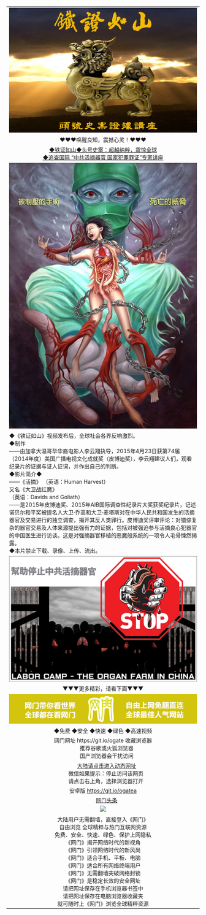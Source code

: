 <table>
  <tr>
    <td align=center><img src="https://raw.githubusercontent.com/wnel2017/ku/master/%E9%93%81%E8%AF%81%E5%A6%82%E5%B1%B1.jpg" /></td>
  </tr>
  <tr> 
   <td align=center>
       ❤❤❤唤醒良知，震撼心灵！❤❤❤<br/>
  </tr>
  <tr>
      <td align=center>
 <a href="https://s3.ap-south-1.amazonaws.com/ogatem/oGate.htm?2EC%2FZCGJ&current=2:1&from=wnel">◆铁证如山◆头号史案：超越纳粹，震惊全球</a> <br/>
 <a href="https://s3.ap-south-1.amazonaws.com/ogatem/oGate.htm?c816787&from=wnel">◆追查国际 “中共活摘器官 国家犯罪罪证”专家讲座</a> <br/>
   </tr>
  <tr>
    <td align=center><img src="https://raw.githubusercontent.com/wnel2017/ku/master/%E5%A4%A7%E5%8D%AB%E6%88%98%E7%BA%A2%E9%AD%941.jpg" /></td>
   </tr>
  <tr>
  <td align=left>
◆《铁证如山》视频发布后，全球社会各界反响激烈。<br/>
◆制作<br/>
——由加拿大温哥华华裔电影人李云翔执导，2015年4月23日获第74届（2014年度）美国广播电视文化成就奖（皮博迪奖），李云翔建议人们，观看纪录片的证据与证人证词，并作出自己的判断。<br/>
◆影片简介◆<br/>
——《活摘》 （英语：Human Harvest）<br/>
又名《大卫战红魔》<br/>
（英语：Davids and Goliath）<br/>
——是2015年皮博迪奖、2015年AIB国际调查性纪录片大奖获奖纪录片，记述诺贝尔和平奖被提名人大卫·乔高和大卫·麦塔斯对在中华人民共和国发生的活摘器官及交易进行的独立调查，揭开其反人类罪行。皮博迪奖评审评论：对错综复杂的器官交易及人体来源提出强有力的证据，包括对被强迫参与活摘良心犯器官的中国医生进行访谈。这是对强摘器官移植的恶魔般系统的一项令人毛骨悚然揭露。<br/>
◆本片禁止下载、录像、上传、流出。<br/>
  </tr>
  <tr>
    <td align=center><img src="https://raw.githubusercontent.com/wnel2017/ku/master/%E6%B4%BB%E6%91%982.jpg" /></td>
   </tr>
  <tr>
  <tr><td align=center>▼▼▼更多精彩，请看下面▼▼▼<br/>
  </tr>
  <tr>
    <td align=center><img src="https://raw.githubusercontent.com/wnel2017/ku/master/ogate3.jpg" /></td>
  </tr>
  <tr>
   <td align=center>◆免费  ◆安全  ◆快速  ◆绿色  ◆高速视频<br/>
       </td>
  </tr>
  <tr>
   <td align=center>网门网址 https://git.io/ogate 收藏浏览器<br/>
      推荐谷歌或火狐浏览器<br/>
      国产浏览器会干扰访问<br/>
    </td>
  </tr>
  <tr>
    <td align=center>
      <a href="https://s3.ap-south-1.amazonaws.com/ogatem/oGate.htm?from=wnel">大陆请点击进入动态网址</a><br/>
      微信如果提示：停止访问该网页<br/>
      请点击右上角，选择浏览器打开<br/>
    </td>
  </tr>
  <tr>
      <td align=center>
      安卓版 <a href="https://raw.githubusercontent.com/ogate/up/master/ogate.apk?og">https://git.io/ogatea</a><br/>
  </tr>
  <tr>
    <td align=center>
      <a target="_blank" href="https://s3.ap-south-1.amazonaws.com/ogatem/oGate.htm?ogNews&from=wnel">网门头条</a><br/>
    </td>
  </tr>
  <tr>
    <td align=center><img src="https://cloud.githubusercontent.com/assets/11880933/15631437/70d0a74e-259d-11e6-946f-6237b4b657bd.jpg"/></td>
  </tr>
  <tr>
    <td align=center>
大陆用户无需翻墙，直接登入《网门》<br/>
自由浏览 全球精粹与热门互联网资源<br/>
免费、安全、快速、绿色、保护上网隐私<br/>
《网门》揭开网络时代的新视角<br/>
《网门》引领网络时代的新风尚<br/>
《网门》适合手机、平板、电脑<br/>
《网门》适合所有网络终端用户<br/>
《网门》无需翻墙突破网络封锁<br/>
《网门》是稳定长效的安全网址<br/>
请把网址保存在手机浏览器书签中<br/>
请把网址保存在电脑浏览器收藏夹<br/>
就可随时上《网门》浏览全球精粹资源<br/></td>
  </tr>
</table>    
